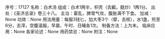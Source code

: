 序号：17127
名称：白术汤
组成：白术1两半，枳壳（去瓤，麸炒）1两1分。
出处：《圣济总录》卷三十八。
主治：霍乱，脾胃气攻，腹胀满不下食。
加减：None
功效：None
用法用量：每服3钱匕，加大枣3个（擘，去核），水1盏，煎至6分，去滓，空腹温服，早晨、午时、日晡各1次。
制备方法：上为末。
临床应用：None
各家论述：None
用药禁忌：None
附注：None
